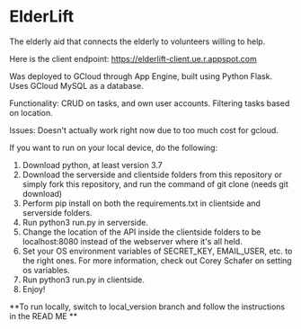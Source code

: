 # ElderLift
The elderly aid that connects the elderly to volunteers willing to help. 

Here is the client endpoint:
https://elderlift-client.ue.r.appspot.com

Was deployed to GCloud through App Engine, built using Python Flask. Uses GCloud MySQL as a database. 

Functionality:
CRUD on tasks, and own user accounts.
Filtering tasks based on location.

Issues:
Doesn't actually work right now due to too much cost for gcloud.  

If you want to run on your local device, do the following:
1. Download python, at least version 3.7
2. Download the serverside and clientside folders from this repository or simply fork this repository, and run the command of git clone <repository name> (needs git download)
3. Perform pip install on both the requirements.txt in clientside and serverside folders.
4. Run python3 run.py in serverside.
5. Change the location of the API inside the clientside folders to be localhost:8080 instead of the webserver where it's all held. 
6. Set your OS environment variables of SECRET_KEY, EMAIL_USER, etc. to the right ones. For more information, check out Corey Schafer on setting os variables.
7. Run python3 run.py in clientside. 
8. Enjoy!
  
**To run locally, switch to local_version branch and follow the instructions in the READ ME **
